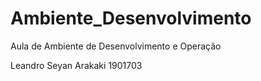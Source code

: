 # Ambiente_Desenvolvimento
Aula de Ambiente de Desenvolvimento e Operação

Leandro Seyan Arakaki 1901703
